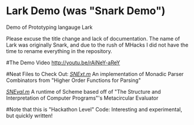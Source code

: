 Lark Demo (was "Snark Demo")
=========

Demo of Prototyping langauge Lark

Please excuse the title change and lack of documentation. The name of Lark was originally Snark, and due to the rush of MHacks
I did not have the time to rename everything in the repository.

#The Demo Video
http://youtu.be/rAiNeY-aReY

#Neat Files to Check Out:
[_SNExt.m_](https://github.com/nateburgers/SnarkDemo/blob/master/SnarkDemo/SNExt.m) An implementation of Monadic Parser Combinators from "Higher Order Functions for Parsing"

[_SNEval.m_](https://github.com/nateburgers/SnarkDemo/blob/master/SnarkDemo/SNEval.m) A runtime of Scheme based off of "The Structure and Interpretation of Computer Programs"'s Metacircular Evaluator 

#Note that this is "Hackathon Level" Code: Interesting and experimental, but quickly written!
